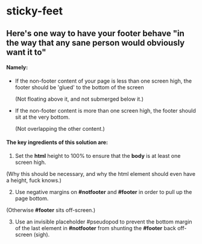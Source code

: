 # sticky-feet

## Here's one way to have your footer behave "in the way that any sane person would obviously want it to"

#### Namely:

* If the non-footer content of your page is less than one screen high, the footer should be 'glued' to the bottom of the screen 

  (Not floating above it, and not submerged below it.)
  
* If the non-footer content is more than one screen high, the footer should sit at the very bottom.

  (Not overlapping the other content.)

#### The key ingredients of this solution are:

1. Set the **html** height to 100% to ensure that the **body** is at least one screen high.

  (Why this should be necessary, and why the html element should even have a height, fuck knows.)

2. Use negative margins on **#notfooter** and **#footer** in order to pull up the page bottom.

  (Otherwise **#footer** sits off-screen.)

3. Use an invisible placeholder #pseudopod to prevent the bottom margin of the last element in **#notfooter** from shunting the **#footer** back off-screen (sigh).
